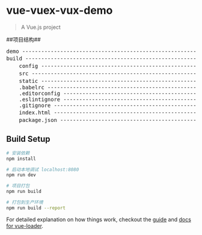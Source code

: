 # vue-vuex-vux-demo

> A Vue.js project

##项目结构##
<pre>
demo -------------------------------------------------------------------------------
build --------------------------------------------------------------------------  // 项目构建文件
    config -------------------------------------------------------------------------  // 构建配置文件
    src ----------------------------------------------------------------------------  // 代码编辑文件
    static -------------------------------------------------------------------------  // 资源配置
    .babelrc -----------------------------------------------------------------------  // 
    .editorconfig ------------------------------------------------------------------  //
    .eslintignore ------------------------------------------------------------------  //
    .gitignore ---------------------------------------------------------------------  //
    index.html ---------------------------------------------------------------------  // 主页
    package.json -------------------------------------------------------------------  // nodejs配置文件
</pre>


## Build Setup

``` bash
# 安装依赖
npm install

# 启动本地调试 localhost:8080
npm run dev

# 项目打包
npm run build

# 打包到生产环境
npm run build --report
```

For detailed explanation on how things work, checkout the [guide](http://vuejs-templates.github.io/webpack/) and [docs for vue-loader](http://vuejs.github.io/vue-loader).
